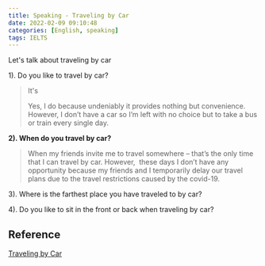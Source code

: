 ```yaml
---
title: Speaking - Traveling by Car
date: 2022-02-09 09:10:48
categories: [English, speaking]
tags: IELTS
---
```


Let's talk about traveling by car


<!-- more -->

1). Do you like to travel by car?

> It's  
>
> Yes, I do because undeniably it provides nothing but convenience. However, I don’t have a car so I’m left with no choice but to take a bus or train every single day. 

**2). When do you travel by car?**

> When my friends invite me to travel somewhere – that’s the only time that I can travel by car. However,&nbsp; these days I don’t have any opportunity because my friends and I temporarily delay our travel plans due to the travel restrictions caused by the covid-19.&nbsp;

3). Where is the farthest place you have traveled to by car?

4). Do you like to sit in the front or back when traveling by car?

## Reference 

[Traveling by Car](https://ieltsdragon.com/ielts-speaking-part-1-car-travel-answers/recent-ielts-part-1-sample-answers/)

